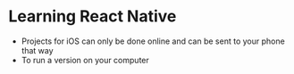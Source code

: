 # Learning React Native
- Projects for iOS can only be done online and can be sent to your phone that way
- To run a version on your computer
<!--stackedit_data:
eyJoaXN0b3J5IjpbMTUxODMzNTI3OV19
-->